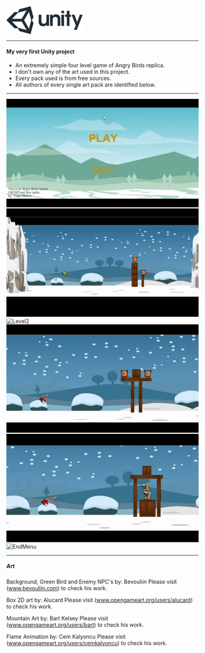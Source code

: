 <img src="/Images/logo.png" alt="logo" width="200" height="">

---------------------------------

#### My very first Unity project

* An extremely simple four level game of Angry Birds replica.
* I don't own any of the art used in this project.
* Every pack used is from free sources.
* All authors of every single art pack are identified below.

----------------------------------

![MainMenu](Images/MainMenu.gif)
![Level1](Images/Level1.gif)
![Level2](Images/Level2.gif)
![Level3](Images/Level3.gif)
![Level4](Images/Level4.gif)
![EndMenu](Images/EndMenu.gif)

----------------------------------

##### Art

Background, Green Bird and Enemy NPC's by: Bevouliin
Please visit (www.bevouliin.com) to check his work.

Box 2D art by: Alucard
Please visit (www.opengameart.org/users/alucard) to check his work.

Mountain Art by: Bart Kelsey
Please visit (www.opengameart.org/users/bart) to check his work.

Flame Animation by: Cem Kalyoncu
Please visit (www.opengameart.org/users/cemkalyoncu) to check his work.



